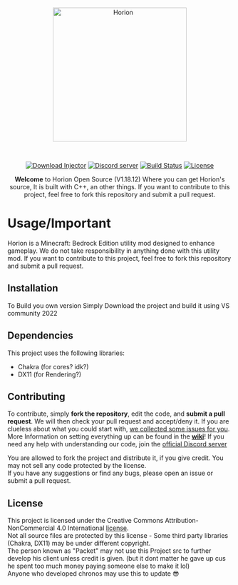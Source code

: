 <div align="center">
  <br />
    <p>
      <a href="https://horion.download"><img src="https://raw.githubusercontent.com/horionclient/Horion/master/.github/horion-banner.png" width="300" alt="Horion" /></a>
    </p>
  <br />
  <p>
    <a href="https://horion.download/injector"><img src="https://img.shields.io/static/v1?label=download&message=latest&color=12c970&logo=docusign&logoColor=white" alt="Download Injector" /></a>
    <a href="https://discord.gg/horion"><img src="https://img.shields.io/discord/957268277850144788?color=5865F2&logo=discord&logoColor=white" alt="Discord server" /></a>
   <a href="https://dev.azure.com/horionclient/Horion/_build/latest?definitionId=2&branchName=master"><img src="https://img.shields.io/azure-devops/build/horionclient/Horion/2?label=builds&logo=azure%20pipelines" alt="Build Status" /></a>
    <a href="https://creativecommons.org/licenses/by-nc/4.0/"><img src="https://img.shields.io/static/v1?label=license&message=BY-NC%204.0&color=orange&logo=creative%20commons&logoColor=white" alt="License" /></a>
  </p>
  <p>
    <b>Welcome</b> to Horion Open Source (V1.18.12) Where you can get Horion's source, It is built with C++, an other things.
If you want to contribute to this project, feel free to fork this repository and submit a pull request.

  </p>
</div>


# Usage/Important

Horion is a Minecraft: Bedrock Edition utility mod designed to enhance gameplay. We do not take responsibility in anything done with this utility mod.
If you want to contribute to this project, feel free to fork this repository and submit a pull request.

## Installation

To Build you own version Simply Download the project and build it using VS community 2022

## Dependencies

This project uses the following libraries:

- Chakra (for cores? idk?)
- DX11 (for Rendering?)

## Contributing

To contribute, simply **fork the repository**, edit the code, and **submit a pull request**.
We will then check your pull request and accept/deny it.
If you are clueless about what you could start with, [we collected some issues for you](https://github.com/horionclient/Horion/contribute).
More Information on setting everything up can be found in the **[wiki](https://github.com/horionclient/Horion/wiki "wiki")**!
If you need any help with understanding our code, join the [official Discord server](https://horion.download/discord)

You are allowed to fork the project and distribute it, if you give credit. You may not sell any code protected by the license.<br>
If you have any suggestions or find any bugs, please open an issue or submit a pull request.

## License

This project is licensed under the Creative Commons Attribution-NonCommercial 4.0 International [license](LICENSE). ⁣⁣⁣⁣⁣⁣⁣⁣⁣⁣⁣⁣<br>
Not all source files are protected by this license - Some third party libraries (Chakra, DX11) may be under different copyright.<br>
The person known as "Packet" may not use this Project src to further develop his client unless credit is given. (but it dont matter he gave up cus he spent too much money paying someone else to make it lol) <br>
Anyone who developed chronos may use this to update 😎

